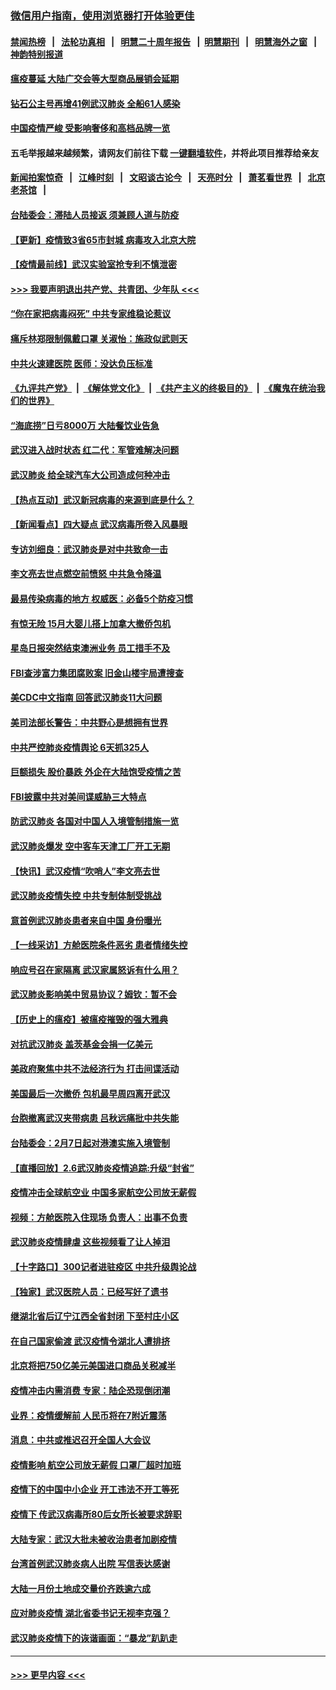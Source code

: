 ### [微信用户指南，使用浏览器打开体验更佳](https://github.com/gfw-breaker/banned-news1/blob/master/indexes/wechat-guide.md?t=0)
#### [禁闻热榜](热点新闻.md?t=0)  &nbsp;&nbsp;|&nbsp;&nbsp; [法轮功真相](https://github.com/gfw-breaker/truth/blob/master/README.md?t=0) &nbsp;&nbsp;|&nbsp;&nbsp; [明慧二十周年报告](https://github.com/gfw-breaker/mh-reports/blob/master/README.md?t=0) &nbsp;&nbsp;|&nbsp;&nbsp;[明慧期刊](https://github.com/gfw-breaker/mh-qikan) &nbsp;&nbsp;|&nbsp;&nbsp; [明慧海外之窗](https://github.com/gfw-breaker/mh-news/blob/master/README.md?t=0) &nbsp;&nbsp;|&nbsp;&nbsp; [神韵特别报道](https://github.com/gfw-breaker/mh-news/blob/master/shenyun.md?t=0)
#### [瘟疫蔓延 大陆广交会等大型商品展销会延期](../pages/nsc413/n11850521.md?t=02071211) 
#### [钻石公主号再增41例武汉肺炎 全船61人感染](../pages/nsc413/n11850401.md?t=02071211) 
#### [中国疫情严峻 受影响奢侈和高档品牌一览](../pages/nsc413/n11850319.md?t=02071211) 
#### 五毛举报越来越频繁，请网友们前往下载 [一键翻墙软件](https://github.com/gfw-breaker/ssr-accounts)，并将此项目推荐给亲友
#### [新闻拍案惊奇](https://github.com/gfw-breaker/banned-news1/blob/master/pages/link4.md) &nbsp;&nbsp;|&nbsp;&nbsp; [江峰时刻](https://github.com/gfw-breaker/banned-news1/blob/master/pages/link4.md) &nbsp;&nbsp;|&nbsp;&nbsp; [文昭谈古论今](https://github.com/gfw-breaker/banned-news1/blob/master/pages/link4.md) &nbsp;&nbsp;|&nbsp;&nbsp; [天亮时分](https://github.com/gfw-breaker/banned-news1/blob/master/pages/link4.md) &nbsp;&nbsp;|&nbsp;&nbsp; [萧茗看世界](https://github.com/gfw-breaker/banned-news1/blob/master/pages/link4.md) &nbsp;&nbsp;|&nbsp;&nbsp; [北京老茶馆](https://github.com/gfw-breaker/banned-news1/blob/master/pages/link4.md) &nbsp;&nbsp;|&nbsp;&nbsp; 
#### [台陆委会：滞陆人员接返 须兼顾人道与防疫](../pages/nsc413/n11850414.md?t=02071211) 
#### [【更新】疫情致3省65市封城 病毒攻入北京大院](../pages/nsc413/n11801312.md?t=02071211) 
#### [【疫情最前线】武汉实验室抢专利不慎泄密](../pages/nsc413/n11850310.md?t=02071211) 
#### [>>> 我要声明退出共产党、共青团、少年队 <<<](https://github.com/begood0513/goodnews/blob/master/quit/letter.md) 
#### [“你在家把病毒闷死” 中共专家维稳论惹议](../pages/nsc413/n11850048.md?t=02071211) 
#### [痛斥林郑限制佩戴口罩 关淑怡：施政似武则天](../pages/nsc413/n11849645.md?t=02071211) 
#### [中共火速建医院 医师：没达负压标准](../pages/nsc413/n11848938.md?t=02071211) 
#### [《九评共产党》](https://github.com/begood0513/9ping.md/blob/master/README.md) &nbsp;|&nbsp; [《解体党文化》](../../../../jtdwh.md/blob/master/README.md)  &nbsp;|&nbsp; [《共产主义的终极目的》](../../../../gczydzjmd.md/blob/master/README.md) &nbsp;|&nbsp; [《魔鬼在统治我们的世界》](../../../../mgztzwmdsj.md/blob/master/README.md) 
#### [“海底捞”日亏8000万 大陆餐饮业告急](../pages/nsc413/n11850010.md?t=02071211) 
#### [武汉进入战时状态 红二代：军管难解决问题](../pages/nsc413/n11849976.md?t=02071211) 
#### [武汉肺炎 给全球汽车大公司造成何种冲击](../pages/nsc413/n11850056.md?t=02071211) 
#### [【热点互动】武汉新冠病毒的来源到底是什么？](../pages/nsc413/n11849749.md?t=02071211) 
#### [【新闻看点】四大疑点 武汉病毒所卷入风暴眼](../pages/nsc413/n11849608.md?t=02071211) 
#### [专访刘细良：武汉肺炎是对中共致命一击](../pages/nsc413/n11849934.md?t=02071211) 
#### [李文亮去世点燃空前愤怒 中共急令降温](../pages/nsc413/n11849864.md?t=02071211) 
#### [最易传染病毒的地方 权威医：必备5个防疫习惯](../pages/nsc413/n11849662.md?t=02071211) 
#### [有惊无险 15月大婴儿搭上加拿大撤侨包机](../pages/nsc413/n11849698.md?t=02071211) 
#### [星岛日报突然结束澳洲业务 员工措手不及](../pages/nsc413/n11849722.md?t=02071211) 
#### [FBI查涉富力集团腐败案 旧金山楼宇局遭搜查](../pages/nsc413/n11848419.md?t=02071211) 
#### [美CDC中文指南 回答武汉肺炎11大问题](../pages/nsc413/n11849703.md?t=02071211) 
#### [美司法部长警告：中共野心是想拥有世界](../pages/nsc413/n11849769.md?t=02071211) 
#### [中共严控肺炎疫情舆论 6天抓325人](../pages/nsc413/n11849529.md?t=02071211) 
#### [巨额损失 股价暴跌 外企在大陆饱受疫情之苦](../pages/nsc413/n11849651.md?t=02071211) 
#### [FBI披露中共对美间谍威胁三大特点](../pages/nsc413/n11849700.md?t=02071211) 
#### [防武汉肺炎 各国对中国人入境管制措施一览](../pages/nsc413/n11838726.md?t=02071211) 
#### [武汉肺炎爆发 空中客车天津工厂开工无期](../pages/nsc413/n11849634.md?t=02071211) 
#### [【快讯】武汉疫情“吹哨人”李文亮去世](../pages/nsc413/n11849459.md?t=02071211) 
#### [武汉肺炎疫情失控 中共专制体制受挑战](../pages/nsc413/n11849457.md?t=02071211) 
#### [意首例武汉肺炎患者来自中国 身份曝光](../pages/nsc413/n11849454.md?t=02071211) 
#### [【一线采访】方舱医院条件恶劣 患者情绪失控](../pages/nsc413/n11848910.md?t=02071211) 
#### [响应号召在家隔离 武汉家属怒诉有什么用？](../pages/nsc413/n11849412.md?t=02071211) 
#### [武汉肺炎影响美中贸易协议？姆钦：暂不会](../pages/nsc413/n11849497.md?t=02071211) 
#### [【历史上的瘟疫】被瘟疫摧毁的强大雅典](../pages/nsc413/n11849036.md?t=02071211) 
#### [对抗武汉肺炎 盖茨基金会捐一亿美元](../pages/nsc413/n11848953.md?t=02071211) 
#### [美政府聚焦中共不法经济行为 打击间谍活动](../pages/nsc413/n11849322.md?t=02071211) 
#### [美国最后一次撤侨 包机最早周四离开武汉](../pages/nsc413/n11849395.md?t=02071211) 
#### [台胞撤离武汉夹带病患 吕秋远痛批中共失能](../pages/nsc413/n11849153.md?t=02071211) 
#### [台陆委会：2月7日起对港澳实施入境管制](../pages/nsc413/n11848681.md?t=02071211) 
#### [【直播回放】2.6武汉肺炎疫情追踪:升级“封省”](../pages/nsc413/n11848948.md?t=02071211) 
#### [疫情冲击全球航空业 中国多家航空公司放无薪假](../pages/nsc413/n11849188.md?t=02071211) 
#### [视频：方舱医院入住现场 负责人：出事不负责](../pages/nsc413/n11845312.md?t=02071211) 
#### [武汉肺炎疫情肆虐 这些视频看了让人掉泪](../pages/nsc413/n11848904.md?t=02071211) 
#### [【十字路口】300记者进驻疫区 中共升级舆论战](../pages/nsc413/n11847578.md?t=02071211) 
#### [【独家】武汉医院人员：已经写好了遗书](../pages/nsc413/n11848942.md?t=02071211) 
#### [继湖北省后辽宁江西全省封闭 下至村庄小区](../pages/nsc413/n11848814.md?t=02071211) 
#### [在自己国家偷渡 武汉疫情令湖北人遭排挤](../pages/nsc413/n11848737.md?t=02071211) 
#### [北京将把750亿美元美国进口商品关税减半](../pages/nsc413/n11848896.md?t=02071211) 
#### [疫情冲击内需消费 专家：陆企恐现倒闭潮](../pages/nsc413/n11849265.md?t=02071211) 
#### [业界：疫情缓解前 人民币将在7附近震荡](../pages/nsc413/n11848445.md?t=02071211) 
#### [消息：中共或推迟召开全国人大会议](../pages/nsc413/n11848698.md?t=02071211) 
#### [疫情影响 航空公司放无薪假 口罩厂超时加班](../pages/nsc413/n11848173.md?t=02071211) 
#### [疫情下的中国中小企业 开工违法不开工等死](../pages/nsc413/n11848520.md?t=02071211) 
#### [疫情下 传武汉病毒所80后女所长被要求辞职](../pages/nsc413/n11842494.md?t=02071211) 
#### [大陆专家：武汉大批未被收治患者加剧疫情](../pages/nsc413/n11848163.md?t=02071211) 
#### [台湾首例武汉肺炎病人出院 写信表达感谢](../pages/nsc413/n11848408.md?t=02071211) 
#### [大陆一月份土地成交量价齐跌逾六成](../pages/nsc413/n11847770.md?t=02071211) 
#### [应对肺炎疫情 湖北省委书记无视李克强？](../pages/nsc413/n11848018.md?t=02071211) 
#### [武汉肺炎疫情下的诙谐画面：“暴龙”趴趴走](../pages/nsc413/n11848057.md?t=02071211) 

----
#### [ >>> 更早内容 <<< ](../indexes/nsc413-earlier.md)
